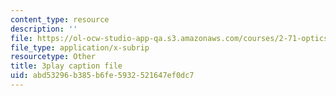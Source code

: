 ```yaml
---
content_type: resource
description: ''
file: https://ol-ocw-studio-app-qa.s3.amazonaws.com/courses/2-71-optics-spring-2009/abd53296b385b6fe5932521647ef0dc7_933cBlGFDcs.srt
file_type: application/x-subrip
resourcetype: Other
title: 3play caption file
uid: abd53296-b385-b6fe-5932-521647ef0dc7
---
```

